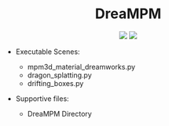 <h1 align="center">
  <br>DreaMPM<br>
</h1>
<div align="center">
<img src="https://img.shields.io/badge/build-passing-brightgreen"/>
<img src="https://img.shields.io/badge/Taichi-v1.6.0-blue"/>
</div>

- Executable Scenes:
  - mpm3d_material_dreamworks.py
  - dragon_splatting.py
  - drifting_boxes.py

- Supportive files:
  - DreaMPM Directory